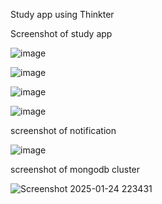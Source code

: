 Study app using Thinkter

Screenshot of study app

![image](https://github.com/user-attachments/assets/6b87a107-93cf-4c00-837d-9d200589c595)

![image](https://github.com/user-attachments/assets/2717aef4-ea64-41a3-99cd-3c4221f395a4)

![image](https://github.com/user-attachments/assets/9fcce3c2-928c-45f6-b678-781ba641c0b5)

![image](https://github.com/user-attachments/assets/8a3868a5-1430-4df9-8a68-4ca6062fc52e)

screenshot of notification

![image](https://github.com/user-attachments/assets/46ad2faa-b652-4f1c-a0d0-12ebea37e2b8)

screenshot of mongodb cluster

![Screenshot 2025-01-24 223431](https://github.com/user-attachments/assets/1fd01ef4-20df-4995-a4e6-2b8827e64eab)

